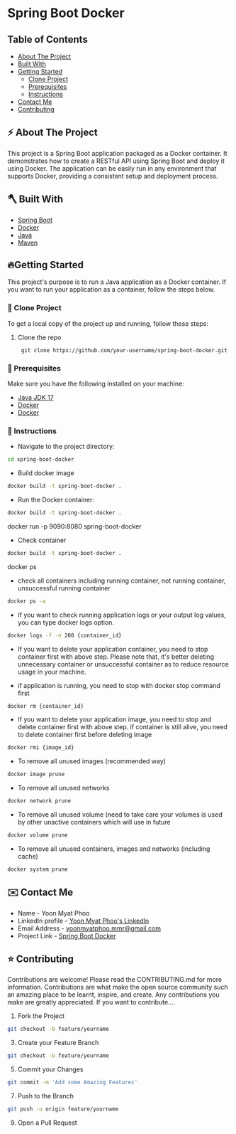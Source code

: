 # Spring Boot Docker

## Table of Contents
- [About The Project](#about-the-project)
- [Built With](#built-with)
- [Getting Started](#getting-started)
  - [Clone Project](#clone-project)
  - [Prerequisites](#prerequisites)
  - [Instructions](#instructions)
- [Contact Me](#contact-me)
- [Contributing](#contributing)

## ⚡️ About The Project
This project is a Spring Boot application packaged as a Docker container. It demonstrates how to create a RESTful API using Spring Boot and deploy it using Docker. The application can be easily run in any environment that supports Docker, providing a consistent setup and deployment process.

## 🪓 Built With
- [Spring Boot](https://spring.io/projects/spring-boot)
- [Docker](https://www.docker.com/)
- [Java](https://www.oracle.com/java/technologies/javase-jdk11-downloads.html)
- [Maven](https://maven.apache.org/)

## 🔥Getting Started
This project's purpose is to run a Java application as a Docker container. If you want to run your application as a container, follow the steps below.

### 🥡 Clone Project
To get a local copy of the project up and running, follow these steps:

1. Clone the repo
   ```
    git clone https://github.com/your-username/spring-boot-docker.git
   
### 🔑 Prerequisites
Make sure you have the following installed on your machine:
- [Java JDK 17](https://www.oracle.com/java/technologies/downloads/)
- [Docker](https://www.docker.com/)
- [Docker](https://maven.apache.org/download.cgi)

  
### 📝 Instructions
* Navigate to the project directory:
```sh
cd spring-boot-docker
```

* Build docker image
```sh
docker build -t spring-boot-docker .
```

* Run the Docker container:
```sh
docker build -t spring-boot-docker .
```
docker run -p 9090:8080 spring-boot-docker

* Check container
```sh
docker build -t spring-boot-docker .
```
docker ps

* check all containers including running container, not running container, unsuccessful running container
```sh
docker ps -a
```

* If you want to check running application logs or your output log values, you can type docker logs option.
```sh
docker logs -f -n 200 {container_id}
```

* If you want to delete your application container, you need to stop container first with above step.
  Please note that, it's better deleting unnecessary container or unsuccessful container as to reduce resource usage in your machine.

* if application is running, you need to stop with docker stop command first
```sh
docker rm {container_id}
```

* If you want to delete your application image, you need to stop and delete container first with above step.
  if container is still alive, you need to delete container first before deleting image
```sh
docker rmi {image_id}
```

* To remove all unused images (recommended way)
```sh
docker image prune
```

* To remove all unused networks
```sh
docker network prune
```

* To remove all unused volume (need to take care your volumes is used by other unactive containers which will use in future
```sh
docker volume prune
```

* To remove all unused containers, images and networks (including cache)
```sh
docker system prune
```


## ✉️ Contact Me
* Name - Yoon Myat Phoo 
* LinkedIn profile - [Yoon Myat Phoo's LinkedIn](https://www.linkedin.com/in/yoon-myat-phoo-9b32531b7/)
* Email Address - yoonmyatphoo.mmr@gmail.com
* Project Link - [Spring Boot Docker](https://github.com/yoonmyatphoo-mmr/spring-boot-docker)


## ⭐ Contributing
Contributions are welcome! Please read the CONTRIBUTING.md for more information.
Contributions are what make the open source community such an amazing place to be learnt, inspire, and create. Any contributions you make are greatly appreciated.
If you want to contribute....

1. Fork the Project
```sh
git checkout -b feature/yourname
```

3. Create your Feature Branch
```sh
git checkout -b feature/yourname
```

5. Commit your Changes
```sh
git commit -m 'Add some Amazing Features'
```

7. Push to the Branch
```sh
git push -u origin feature/yourname
```

9. Open a Pull Request




